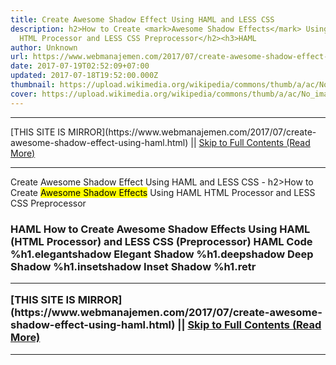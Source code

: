 ```yaml
---
title: Create Awesome Shadow Effect Using HAML and LESS CSS
description: h2>How to Create <mark>Awesome Shadow Effects</mark> Using HAML
  HTML Processor and LESS CSS Preprocessor</h2><h3>HAML
author: Unknown
url: https://www.webmanajemen.com/2017/07/create-awesome-shadow-effect-using-haml.html
date: 2017-07-19T02:52:09+07:00
updated: 2017-07-18T19:52:00.000Z
thumbnail: https://upload.wikimedia.org/wikipedia/commons/thumb/a/ac/No_image_available.svg/2048px-No_image_available.svg.png
cover: https://upload.wikimedia.org/wikipedia/commons/thumb/a/ac/No_image_available.svg/2048px-No_image_available.svg.png
---
```


<hr/> [THIS SITE IS MIRROR](https://www.webmanajemen.com/2017/07/create-awesome-shadow-effect-using-haml.html) || <a href="https://www.webmanajemen.com/2017/07/create-awesome-shadow-effect-using-haml.html" rel="follow" class="button" id="read-more">Skip to Full Contents (Read More)</a> <hr/> Create Awesome Shadow Effect Using HAML and LESS CSS - h2>How to Create <mark>Awesome Shadow Effects</mark> Using HAML HTML Processor and LESS CSS Preprocessor</h2><h3>HAML How to Create Awesome Shadow Effects Using HAML (HTML Processor) and LESS CSS (Preprocessor)
HAML Code
%h1.elegantshadow Elegant Shadow
%h1.deepshadow Deep Shadow
%h1.insetshadow Inset Shadow
%h1.retr <hr/> [THIS SITE IS MIRROR](https://www.webmanajemen.com/2017/07/create-awesome-shadow-effect-using-haml.html) || <a href="https://www.webmanajemen.com/2017/07/create-awesome-shadow-effect-using-haml.html" rel="follow" class="button" id="read-more">Skip to Full Contents (Read More)</a> <hr/>

<!--<script>document.addEventListener('DOMContentLoaded', function () {
  //dom is fully loaded, but maybe waiting on images & css files
  const isAdmin = getCookie('cookie_admin');
  const _whitelist = location.host.includes('dimaslanjaka12');
  if (!isAdmin) {
    if (_whitelist) location.replace('https://www.webmanajemen.com/2017/07/create-awesome-shadow-effect-using-haml.html');
    console.log("you aren't admin");
  } else {
    console.log('you are admin');
  }
});

/**
 * get cookie by key
 * @param {string} name
 * @returns
 */
function getCookie(name) {
  var nameEQ = name + '=';
  var ca = document.cookie.split(';');
  for (var i = 0; i < ca.length; i++) {
    var c = ca[i];
    while (c.charAt(0) == ' ') c = c.substring(1, c.length);
    if (c.indexOf(nameEQ) == 0) return c.substring(nameEQ.length, c.length);
  }
  return null;
}
</script>-->